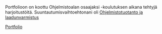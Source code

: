 Portfolioon on koottu Ohjelmistoalan osaajaksi -koulutuksen aikana tehtyjä harjoitustöitä. Suuntautumisvaihtoehtonani oli [Ohjelmistotuotanto ja laadunvarmistus](https://ict-alan-osaajaksi.pages.labranet.jamk.fi/02.-Ohjelmistotuotanto-ja-laadunvarmistus/sisalto/)

[Portfolio](Portfolio.md)
